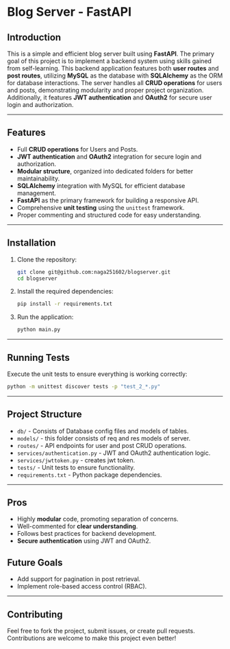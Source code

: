 # Blog Server - FastAPI

## Introduction

This is a simple and efficient blog server built using **FastAPI**. The primary goal of this project is to implement a backend system using skills gained from self-learning. This backend application features both **user routes** and **post routes**, utilizing **MySQL** as the database with **SQLAlchemy** as the ORM for database interactions. The server handles all **CRUD operations** for users and posts, demonstrating modularity and proper project organization. Additionally, it features **JWT authentication** and **OAuth2** for secure user login and authorization.

---

## Features

* Full **CRUD operations** for Users and Posts.
* **JWT authentication** and **OAuth2** integration for secure login and authorization.
* **Modular structure**, organized into dedicated folders for better maintainability.
* **SQLAlchemy** integration with MySQL for efficient database management.
* **FastAPI** as the primary framework for building a responsive API.
* Comprehensive **unit testing** using the `unittest` framework.
* Proper commenting and structured code for easy understanding.

---

## Installation

1. Clone the repository:

   ```bash
   git clone git@github.com:naga251602/blogserver.git
   cd blogserver
   ```

2. Install the required dependencies:

   ```bash
   pip install -r requirements.txt
   ```

3. Run the application:

   ```bash
   python main.py
   ```

---

## Running Tests

Execute the unit tests to ensure everything is working correctly:

```bash
python -m unittest discover tests -p "test_2_*.py"
```

---

## Project Structure

* `db/` - Consists of Database config files and models of tables.
* `models/` - this folder consists of req and res models of server.
* `routes/` - API endpoints for user and post CRUD operations.
* `services/authentication.py` - JWT and OAuth2 authentication logic.
* `services/jwttoken.py` - creates jwt token.
* `tests/` - Unit tests to ensure functionality.
* `requirements.txt` - Python package dependencies.

---

## Pros

* Highly **modular** code, promoting separation of concerns.
* Well-commented for **clear understanding**.
* Follows best practices for backend development.
* **Secure authentication** using JWT and OAuth2.

## Future Goals

* Add support for pagination in post retrieval.
* Implement role-based access control (RBAC).

---

## Contributing

Feel free to fork the project, submit issues, or create pull requests. Contributions are welcome to make this project even better!